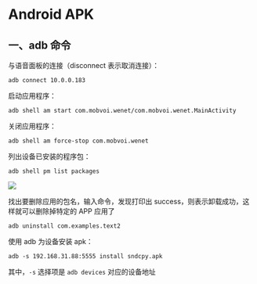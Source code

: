 

# Android APK

## 一、adb 命令

与语音面板的连接（disconnect 表示取消连接）：

```
adb connect 10.0.0.183
```

启动应用程序：

```
adb shell am start com.mobvoi.wenet/com.mobvoi.wenet.MainActivity
```

关闭应用程序：

```
adb shell am force-stop com.mobvoi.wenet
```

列出设备已安装的程序包：

```
adb shell pm list packages
```

![](../../figs.assets/image-20230708151342406.png)

找出要删除应用的包名，输入命令，发现打印出 success，则表示卸载成功，这样就可以删除掉特定的 APP 应用了

```
adb uninstall com.examples.text2
```

使用 adb 为设备安装 apk：

```
adb -s 192.168.31.88:5555 install sndcpy.apk
```

其中，`-s` 选择项是 `adb devices` 对应的设备地址

